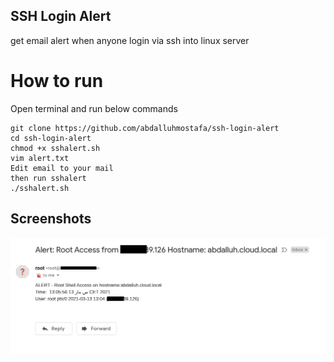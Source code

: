 ## SSH Login Alert
get email alert when anyone login via ssh into linux server 

# How to run
Open terminal and run below commands
``` 
git clone https://github.com/abdalluhmostafa/ssh-login-alert
cd ssh-login-alert
chmod +x sshalert.sh
vim alert.txt
Edit email to your mail
then run sshalert
./sshalert.sh

```

## Screenshots


![Screenshot 1](ssh-email.png)

